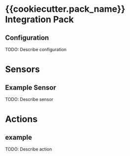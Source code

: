 # {{cookiecutter.pack_name}} Integration Pack

## Configuration
TODO: Describe configuration


# Sensors

## Example Sensor
TODO: Describe sensor


# Actions

## example
TODO: Describe action
